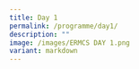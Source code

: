 ```yaml
---
title: Day 1
permalink: /programme/day1/
description: ""
image: /images/ERMCS DAY 1.png
variant: markdown
---
```

